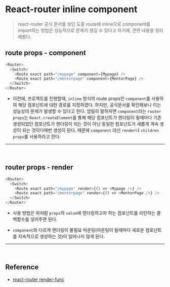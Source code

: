 # React-router inline component

> react-router 공식 문서를 보던 도중 route에 inline으로 component를 import하는 방법은 성능적으로 문제가 생길 수 있다고 하기에, 관련 내용을 정리해봤다.

## route props - component

>

```javascript
<Router>
  <Switch>
    <Route exact path="/mypage" component={Mypage} />
    <Route exact path="/mentorpage" component={MentorPage} />
  </Switch>
</Router>
```

- 이전에, 프로젝트를 진행할때, `inline` 방식의 route props인 `component`를 사용하여 해당 컴포넌트에 대한 경로를 지정하였다. 하지만, 공식문서를 확인해보니 이는 성능상의 문제가 발생할 수 있다고 한다. 엄밀히 말하자면 `component`라는 `router props`는 `React.createElement`를 통해 해당 컴포넌트가 렌더링이 될때마다 기존 생성되었던 컴포넌트가 렌더링이 되는 것이 아닌 동일한 컴포넌트가 새롭게 계속 생성이 되는 것이다매번 생성이 된다. 때문에 `component` 대신 `render`나 `children` `props`를 사용하라고 한다.

---

<br/>

## router props - render

```javascript
<Router>
  <Switch>
    <Route exact path="/mypage" render={() => <Mypage />} />
    <Route exact path="/mentorpage" render={() => <MentorPage />} />
  </Switch>
</Router>
```

- 사용 방법은 위처럼 `props`의 `value`에 렌더링하고자 하는 컴포넌트를 리턴하는 콜백함수를 넣어주면 된다.

- `component`와 다르게 랜더링이 불필요 마운팅(마운팅이 될때마다 새로운 컴포넌트를 지속적으로 생성하는 것)이 일어나지 않게 된다.

---

<br/>

## Reference

- [react-router render-func](https://reactrouter.com/web/api/Route/render-func)
